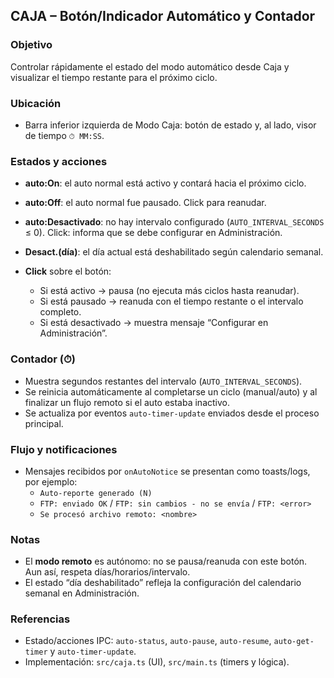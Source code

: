 ## CAJA – Botón/Indicador Automático y Contador

### Objetivo
Controlar rápidamente el estado del modo automático desde Caja y visualizar el tiempo restante para el próximo ciclo.

### Ubicación
- Barra inferior izquierda de Modo Caja: botón de estado y, al lado, visor de tiempo `⏱ MM:SS`.

### Estados y acciones
- **auto:On**: el auto normal está activo y contará hacia el próximo ciclo.
- **auto:Off**: el auto normal fue pausado. Click para reanudar.
- **auto:Desactivado**: no hay intervalo configurado (`AUTO_INTERVAL_SECONDS` ≤ 0). Click: informa que se debe configurar en Administración.
- **Desact.(día)**: el día actual está deshabilitado según calendario semanal.

- **Click** sobre el botón:
  - Si está activo → pausa (no ejecuta más ciclos hasta reanudar).
  - Si está pausado → reanuda con el tiempo restante o el intervalo completo.
  - Si está desactivado → muestra mensaje “Configurar en Administración”.

### Contador (⏱)
- Muestra segundos restantes del intervalo (`AUTO_INTERVAL_SECONDS`).
- Se reinicia automáticamente al completarse un ciclo (manual/auto) y al finalizar un flujo remoto si el auto estaba inactivo.
- Se actualiza por eventos `auto-timer-update` enviados desde el proceso principal.

### Flujo y notificaciones
- Mensajes recibidos por `onAutoNotice` se presentan como toasts/logs, por ejemplo:
  - `Auto-reporte generado (N)`
  - `FTP: enviado OK` / `FTP: sin cambios - no se envía` / `FTP: <error>`
  - `Se procesó archivo remoto: <nombre>`

### Notas
- El **modo remoto** es autónomo: no se pausa/reanuda con este botón. Aun así, respeta días/horarios/intervalo.
- El estado “día deshabilitado” refleja la configuración del calendario semanal en Administración.

### Referencias
- Estado/acciones IPC: `auto-status`, `auto-pause`, `auto-resume`, `auto-get-timer` y `auto-timer-update`.
- Implementación: `src/caja.ts` (UI), `src/main.ts` (timers y lógica).
